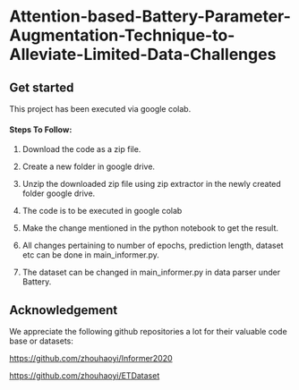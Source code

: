# Attention-based-Battery-Parameter-Augmentation-Technique-to-Alleviate-Limited-Data-Challenges

## Get started
This project has been executed via google colab.

#### Steps To Follow:

1. Download the code as a zip file.

2. Create a new folder in google drive.

2. Unzip the downloaded zip file using zip extractor in the newly created folder google drive.

3. The code is to be executed in google colab

4. Make the change mentioned in the python notebook to get the result.

5.  All changes pertaining to number of epochs, prediction length, dataset etc can be done in main_informer.py.

6. The dataset can be changed in main_informer.py in data parser under Battery.


## Acknowledgement
We appreciate the following github repositories a lot for their valuable code base or datasets:

https://github.com/zhouhaoyi/Informer2020

https://github.com/zhouhaoyi/ETDataset
